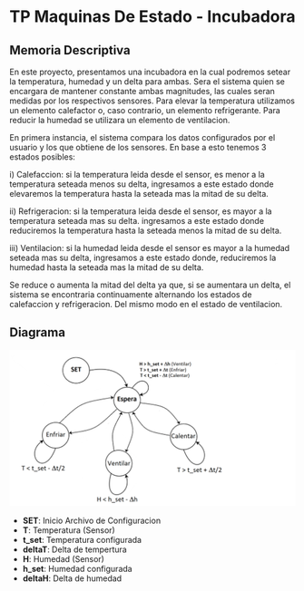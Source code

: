 # TP Maquinas De Estado - Incubadora

## Memoria Descriptiva
En este proyecto, presentamos una incubadora en la cual podremos setear la temperatura, humedad y un delta para ambas. 
Sera el sistema quien se encargara de mantener constante ambas magnitudes, las cuales seran medidas por los respectivos 
sensores. Para elevar la temperatura utilizamos un elemento calefactor o, caso contrario, un elemento refrigerante. 
Para reducir la humedad se utilizara un elemento de ventilacion.

En primera instancia, el sistema compara los datos configurados por el usuario y los que obtiene de los sensores. En base a 
esto tenemos 3 estados posibles:

   i) Calefaccion: si la temperatura leida desde el sensor, es menor a la temperatura seteada menos su delta, ingresamos a 
                   este estado donde elevaremos la temperatura hasta la seteada mas la mitad de su delta.

   ii) Refrigeracion: si la temperatura leida desde el sensor, es mayor a la temperatura seteada mas su delta. ingresamos a 
                      este estado donde reduciremos la temperatura hasta la seteada menos la mitad de su delta.

   iii) Ventilacion: si la humedad leida desde el sensor es mayor a la humedad seteada mas su delta, ingresamos a 
                     este estado donde, reduciremos la humedad hasta la seteada mas la mitad de su delta.

Se reduce o aumenta la mitad del delta ya que, si se aumentara un delta, el sistema se encontraria continuamente alternando
los estados de calefaccion y refrigeracion. Del mismo modo en el estado de ventilacion.
## Diagrama
![./recursos/Incubadora.png](https://github.com/NicoJaros/TP-MaquinasDeEstado---Incubadora/blob/master/Incubadora.png)


 - __SET__: Inicio Archivo de Configuracion
 - __T__: Temperatura (Sensor)
 - __t_set__: Temperatura configurada
 - __deltaT__: Delta de tempertura
 - __H__: Humedad (Sensor)
 - __h_set__: Humedad configurada
 - __deltaH__: Delta de humedad
